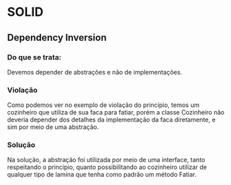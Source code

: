 # SOLID

## Dependency Inversion

### Do que se trata:

Devemos depender de abstrações e não de implementações.

### Violação

Como podemos ver no exemplo de violação do princípio, temos um
cozinheiro que utiliza de sua faca para fatiar, porém a classe
Cozinheiro não deveria depender dos detalhes da implementação
da faca diretamente, e sim por meio de uma abstração.


### Solução

Na solução, a abstração foi utilizada por meio de uma interface, 
tanto respeitando o princípio, quanto possibilitando ao cozinheiro
utilizar de qualquer tipo de lamina que tenha como padrão um método
Fatiar.
